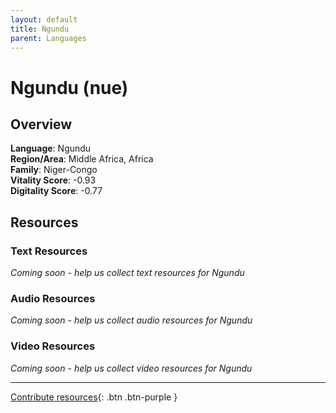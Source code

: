 ```yaml
---
layout: default
title: Ngundu
parent: Languages
---
```


# Ngundu (nue)

## Overview

**Language**: Ngundu  
**Region/Area**: Middle Africa, Africa  
**Family**: Niger-Congo  
**Vitality Score**: -0.93  
**Digitality Score**: -0.77  

## Resources

### Text Resources
*Coming soon - help us collect text resources for Ngundu*

### Audio Resources
*Coming soon - help us collect audio resources for Ngundu*

### Video Resources
*Coming soon - help us collect video resources for Ngundu*

---

[Contribute resources](https://fairtrain.github.io/){: .btn .btn-purple }
